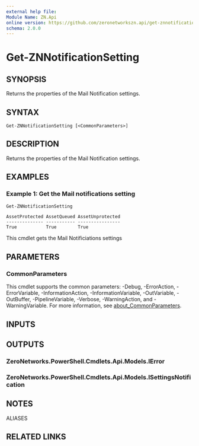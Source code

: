 ```yaml
---
external help file:
Module Name: ZN.Api
online version: https://github.com/zeronetworkszn.api/get-znnotificationsetting
schema: 2.0.0
---
```


# Get-ZNNotificationSetting

## SYNOPSIS
Returns the properties of the Mail Notification settings.

## SYNTAX

```
Get-ZNNotificationSetting [<CommonParameters>]
```

## DESCRIPTION
Returns the properties of the Mail Notification settings.

## EXAMPLES

### Example 1: Get the Mail notifications setting
```powershell
Get-ZNNotificationSetting
```

```output
AssetProtected AssetQueued AssetUnprotected
-------------- ----------- ----------------
True           True        True
```

This cmdlet gets the Mail Notificiations settings

## PARAMETERS

### CommonParameters
This cmdlet supports the common parameters: -Debug, -ErrorAction, -ErrorVariable, -InformationAction, -InformationVariable, -OutVariable, -OutBuffer, -PipelineVariable, -Verbose, -WarningAction, and -WarningVariable. For more information, see [about_CommonParameters](http://go.microsoft.com/fwlink/?LinkID=113216).

## INPUTS

## OUTPUTS

### ZeroNetworks.PowerShell.Cmdlets.Api.Models.IError

### ZeroNetworks.PowerShell.Cmdlets.Api.Models.ISettingsNotification

## NOTES

ALIASES

## RELATED LINKS

